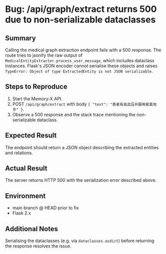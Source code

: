 # Bug: /api/graph/extract returns 500 due to non-serializable dataclasses

## Summary
Calling the medical graph extraction endpoint fails with a 500 response. The
route tries to jsonify the raw output of `MedicalEntityExtractor.process_user_message`,
which includes dataclass instances. Flask's JSON encoder cannot serialise these
objects and raises `TypeError: Object of type ExtractedEntity is not JSON serializable`.

## Steps to Reproduce
1. Start the Memory-X API.
2. POST `/api/graph/extract` with body `{ "text": "患者有高血压并服用氨氯地平" }`.
3. Observe a 500 response and the stack trace mentioning the non-serializable dataclass.

## Expected Result
The endpoint should return a JSON object describing the extracted entities and
relations.

## Actual Result
The server returns HTTP 500 with the serialization error described above.

## Environment
- main branch @ HEAD prior to fix
- Flask 2.x

## Additional Notes
Serialising the dataclasses (e.g. via `dataclasses.asdict`) before returning the
response resolves the issue.
